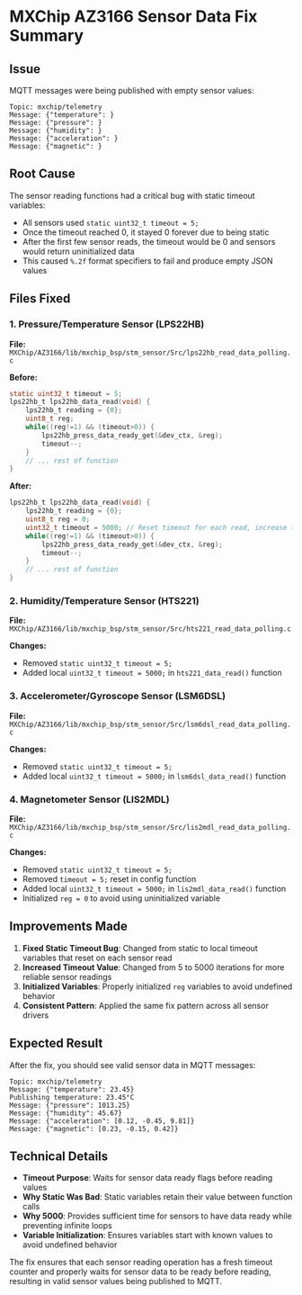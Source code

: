 # MXChip AZ3166 Sensor Data Fix Summary

## Issue
MQTT messages were being published with empty sensor values:
```
Topic: mxchip/telemetry
Message: {"temperature": }
Message: {"pressure": }
Message: {"humidity": }
Message: {"acceleration": }
Message: {"magnetic": }
```

## Root Cause
The sensor reading functions had a critical bug with static timeout variables:
- All sensors used `static uint32_t timeout = 5;`
- Once the timeout reached 0, it stayed 0 forever due to being static
- After the first few sensor reads, the timeout would be 0 and sensors would return uninitialized data
- This caused `%.2f` format specifiers to fail and produce empty JSON values

## Files Fixed

### 1. Pressure/Temperature Sensor (LPS22HB)
**File:** `MXChip/AZ3166/lib/mxchip_bsp/stm_sensor/Src/lps22hb_read_data_polling.c`

**Before:**
```c
static uint32_t timeout = 5;
lps22hb_t lps22hb_data_read(void) {
    lps22hb_t reading = {0};
    uint8_t reg;
    while((reg!=1) && (timeout>0)) {
        lps22hb_press_data_ready_get(&dev_ctx, &reg);
        timeout--;
    }
    // ... rest of function
}
```

**After:**
```c
lps22hb_t lps22hb_data_read(void) {
    lps22hb_t reading = {0};
    uint8_t reg = 0;
    uint32_t timeout = 5000; // Reset timeout for each read, increase timeout value
    while((reg!=1) && (timeout>0)) {
        lps22hb_press_data_ready_get(&dev_ctx, &reg);
        timeout--;
    }
    // ... rest of function
}
```

### 2. Humidity/Temperature Sensor (HTS221)
**File:** `MXChip/AZ3166/lib/mxchip_bsp/stm_sensor/Src/hts221_read_data_polling.c`

**Changes:**
- Removed `static uint32_t timeout = 5;`
- Added local `uint32_t timeout = 5000;` in `hts221_data_read()` function

### 3. Accelerometer/Gyroscope Sensor (LSM6DSL)
**File:** `MXChip/AZ3166/lib/mxchip_bsp/stm_sensor/Src/lsm6dsl_read_data_polling.c`

**Changes:**
- Removed `static uint32_t timeout = 5;`
- Added local `uint32_t timeout = 5000;` in `lsm6dsl_data_read()` function

### 4. Magnetometer Sensor (LIS2MDL)
**File:** `MXChip/AZ3166/lib/mxchip_bsp/stm_sensor/Src/lis2mdl_read_data_polling.c`

**Changes:**
- Removed `static uint32_t timeout = 5;`
- Removed `timeout = 5;` reset in config function
- Added local `uint32_t timeout = 5000;` in `lis2mdl_data_read()` function
- Initialized `reg = 0` to avoid using uninitialized variable

## Improvements Made

1. **Fixed Static Timeout Bug**: Changed from static to local timeout variables that reset on each sensor read
2. **Increased Timeout Value**: Changed from 5 to 5000 iterations for more reliable sensor readings
3. **Initialized Variables**: Properly initialized `reg` variables to avoid undefined behavior
4. **Consistent Pattern**: Applied the same fix pattern across all sensor drivers

## Expected Result
After the fix, you should see valid sensor data in MQTT messages:
```
Topic: mxchip/telemetry
Message: {"temperature": 23.45}
Publishing temperature: 23.45°C
Message: {"pressure": 1013.25}
Message: {"humidity": 45.67}
Message: {"acceleration": [0.12, -0.45, 9.81]}
Message: {"magnetic": [0.23, -0.15, 0.42]}
```

## Technical Details
- **Timeout Purpose**: Waits for sensor data ready flags before reading values
- **Why Static Was Bad**: Static variables retain their value between function calls
- **Why 5000**: Provides sufficient time for sensors to have data ready while preventing infinite loops
- **Variable Initialization**: Ensures variables start with known values to avoid undefined behavior

The fix ensures that each sensor reading operation has a fresh timeout counter and properly waits for sensor data to be ready before reading, resulting in valid sensor values being published to MQTT.
